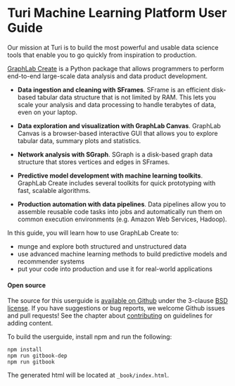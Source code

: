 # Turi Machine Learning Platform User Guide

Our mission at Turi is to build the most powerful and usable data science tools that enable you to go quickly from inspiration to production.

[GraphLab Create](https://turi.com/products/create/) is a Python package that allows programmers to perform end-to-end large-scale data analysis and data product development.

- **Data ingestion and cleaning with SFrames**. SFrame is an efficient disk-based tabular data structure that is not limited by RAM. This lets you scale your analysis and data processing to handle terabytes of data, even on your laptop.

- **Data exploration and visualization with GraphLab Canvas**. GraphLab Canvas is a browser-based interactive GUI that allows you to explore tabular data, summary plots and statistics.

- **Network analysis with SGraph**. SGraph is a disk-based graph data structure that stores vertices and edges in SFrames.

- **Predictive model development with machine learning toolkits**. GraphLab Create includes several toolkits for quick prototyping with fast, scalable algorithms.

- **Production automation with data pipelines**. Data pipelines allow you to assemble reusable code tasks into jobs and automatically run them on common execution environments (e.g. Amazon Web Services, Hadoop).

In this guide, you will learn how to use GraphLab Create to:

- munge and explore both structured and unstructured data
- use advanced machine learning methods to build predictive models and recommender systems
- put your code into production and use it for real-world applications

#### Open source

The source for this userguide is [available on Github](https://github.com/turi-code/userguide) under the 3-clause [BSD license](LICENSE). If you have suggestions or bug reports, we welcome Github issues and pull requests! See the chapter about [contributing](contributing.md) on guidelines for adding content.

To build the userguide, install npm and run the following:

```
npm install
npm run gitbook-dep
npm run gitbook
```

The generated html will be located at `_book/index.html`.
